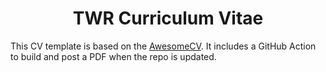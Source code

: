 <h1 align="center">TWR Curriculum Vitae</h1>

This CV template is based on the [AwesomeCV](https://github.com/posquit0/Awesome-CV). It includes a GitHub Action to build and post a PDF when the repo is updated.
